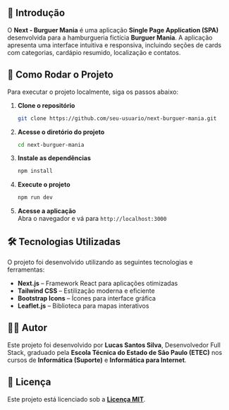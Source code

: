 ## 📌 Introdução  

O **Next - Burguer Mania** é uma aplicação **Single Page Application (SPA)** desenvolvida para a hamburgueria fictícia **Burguer Mania**. A aplicação apresenta uma interface intuitiva e responsiva, incluindo seções de cards com categorias, cardápio resumido, localização e contatos.  

## 🚀 Como Rodar o Projeto  

Para executar o projeto localmente, siga os passos abaixo:  

1. **Clone o repositório**  
   ```bash
   git clone https://github.com/seu-usuario/next-burguer-mania.git
   ```
2. **Acesse o diretório do projeto**  
   ```bash
   cd next-burguer-mania
   ```
3. **Instale as dependências**  
   ```bash
   npm install
   ```
4. **Execute o projeto**  
   ```bash
   npm run dev
   ```
5. **Acesse a aplicação**  
   Abra o navegador e vá para `http://localhost:3000`  

## 🛠️ Tecnologias Utilizadas  

O projeto foi desenvolvido utilizando as seguintes tecnologias e ferramentas:  

- **Next.js** – Framework React para aplicações otimizadas  
- **Tailwind CSS** – Estilização moderna e eficiente  
- **Bootstrap Icons** – Ícones para interface gráfica  
- **Leaflet.js** – Biblioteca para mapas interativos  

## 👨‍💻 Autor  

Este projeto foi desenvolvido por **Lucas Santos Silva**, Desenvolvedor Full Stack, graduado pela **Escola Técnica do Estado de São Paulo (ETEC)** nos cursos de **Informática (Suporte)** e **Informática para Internet**.  

## 📜 Licença  

Este projeto está licenciado sob a [**Licença MIT**](./LICENSE).